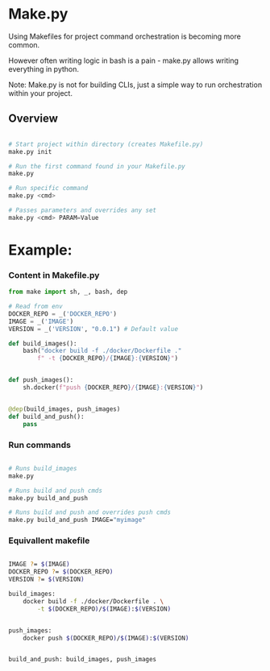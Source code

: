 # Make.py

Using Makefiles for project command orchestration is becoming more common.

However often writing logic in bash is a pain - make.py allows writing everything in python.

Note: Make.py is not for building CLIs, just a simple way to run orchestration within your project.

## Overview

```python

# Start project within directory (creates Makefile.py)
make.py init

# Run the first command found in your Makefile.py
make.py

# Run specific command
make.py <cmd>

# Passes parameters and overrides any set
make.py <cmd> PARAM=Value

```

# Example:

### Content in Makefile.py

```python
from make import sh, _, bash, dep

# Read from env
DOCKER_REPO = _('DOCKER_REPO')
IMAGE = _('IMAGE')
VERSION = _('VERSION', "0.0.1") # Default value

def build_images():
    bash("docker build -f ./docker/Dockerfile ."
        f" -t {DOCKER_REPO}/{IMAGE}:{VERSION}")


def push_images():
    sh.docker(f"push {DOCKER_REPO}/{IMAGE}:{VERSION}")


@dep(build_images, push_images)
def build_and_push():
    pass

```

### Run commands

```bash

# Runs build_images
make.py

# Runs build and push cmds
make.py build_and_push

# Runs build and push and overrides push cmds
make.py build_and_push IMAGE="myimage"

```

### Equivallent makefile

```bash

IMAGE ?= $(IMAGE)
DOCKER_REPO ?= $(DOCKER_REPO)
VERSION ?= $(VERSION)

build_images:
    docker build -f ./docker/Dockerfile . \
        -t $(DOCKER_REPO)/$(IMAGE):$(VERSION)


push_images:
    docker push $(DOCKER_REPO)/$(IMAGE):$(VERSION)


build_and_push: build_images, push_images

```

